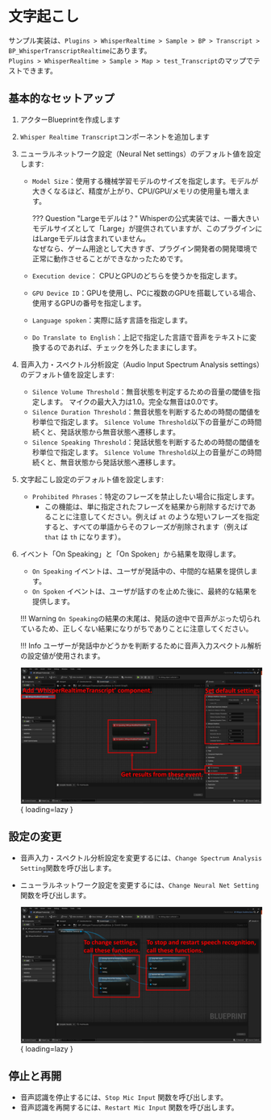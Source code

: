 # 文字起こし

サンプル実装は、`Plugins > WhisperRealtime > Sample > BP > Transcript > BP_WhisperTranscriptRealtime`にあります。  
`Plugins > WhisperRealtime > Sample > Map > test_Transcript`のマップでテストできます。

## 基本的なセットアップ

1. アクターBlueprintを作成します
2. `Whisper Realtime Transcript`コンポーネントを追加します
3. ニューラルネットワーク設定（Neural Net settings）のデフォルト値を設定します:
	- `Model Size`：使用する機械学習モデルのサイズを指定します。モデルが大きくなるほど、精度が上がり、CPU/GPU/メモリの使用量も増えます。

		??? Question "Largeモデルは？"
			Whisperの公式実装では、一番大きいモデルサイズとして「Large」が提供されていますが、このプラグインにはLargeモデルは含まれていません。  
			なぜなら、ゲーム用途として大きすぎ、プラグイン開発者の開発環境で正常に動作させることができなかったためです。

	- `Execution device`： CPUとGPUのどちらを使うかを指定します。
	- `GPU Device ID`：GPUを使用し、PCに複数のGPUを搭載している場合、使用するGPUの番号を指定します。
	- `Language spoken`：実際に話す言語を指定します。
	- `Do Translate to English`：上記で指定した言語で音声をテキストに変換するのであれば、チェックを外したままにします。

3. 音声入力・スペクトル分析設定（Audio Input Spectrum Analysis settings）のデフォルト値を設定します:
	- `Silence Volume Threshold`：無音状態を判定するための音量の閾値を指定します。
		マイクの最大入力は1.0。完全な無音は0.0です。
	- `Silence Duration Threshold`：無音状態を判断するための時間の閾値を秒単位で指定します。
		`Silence Volume Threshold`以下の音量がこの時間続くと、発話状態から無音状態へ遷移します。
	- `Silence Speaking Threshold`：発話状態を判断するための時間の閾値を秒単位で指定します。
		`Silence Volume Threshold`以上の音量がこの時間続くと、無音状態から発話状態へ遷移します。

4. 文字起こし設定のデフォルト値を設定します:
	- `Prohibited Phrases`：特定のフレーズを禁止したい場合に指定します。
	    - この機能は、単に指定されたフレーズを結果から削除するだけであることに注意してください。例えば `at` のような短いフレーズを指定すると、すべての単語からそのフレーズが削除されます（例えば `that` は `th` になります）。

5. イベント「On Speaking」と「On Spoken」から結果を取得します。

	- `On Speaking` イベントは、ユーザが発話中の、中間的な結果を提供します。
	- `On Spoken` イベントは、ユーザが話すのを止めた後に、最終的な結果を提供します。

	!!! Warning
		`On Speaking`の結果の末尾は、発話の途中で音声がぶった切られているため、正しくない結果になりがちでありことに注意してください。

	!!! Info
		ユーザーが発話中かどうかを判断するために音声入力スペクトル解析の設定値が使用されます。

    ![](images/BP-transcript-basic-setup.png){ loading=lazy }  

## 設定の変更

- 音声入力・スペクトル分析設定を変更するには、`Change Spectrum Analysis Setting`関数を呼び出します。
- ニューラルネットワーク設定を変更するには、`Change Neural Net Setting`関数を呼び出します。

	![](images/BP-transcript-change-setting.png){ loading=lazy }  

## 停止と再開

- 音声認識を停止するには、`Stop Mic Input` 関数を呼び出します。
- 音声認識を再開するには、`Restart Mic Input` 関数を呼び出します。